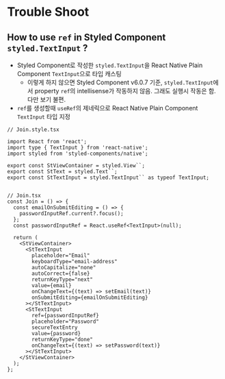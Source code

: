 # Trouble Shoot

## How to use `ref` in Styled Component `styled.TextInput` ?

* Styled Component로 작성한 `styled.TextInput`을 React Native Plain Component `TextInput`으로 타입 캐스팅
  * 이렇게 하지 않으면 Styled Component v6.0.7 기준, `styled.TextInput`에서 property `ref`의 intellisense가 작동하지 않음. 그래도 실행시 작동은 함. 다만 보기 불편.
* `ref`를 생성할때 `useRef`의 제네릭으로 React Native Plain Component `TextInput` 타입 지정

```tsx
// Join.style.tsx

import React from 'react';
import type { TextInput } from 'react-native';
import styled from 'styled-components/native';

export const StViewContainer = styled.View``;
export const StText = styled.Text``;
export const StTextInput = styled.TextInput`` as typeof TextInput;


// Join.tsx
const Join = () => {
  const emailOnSubmitEditing = () => {
    passwordInputRef.current?.focus();
  };
  const passwordInputRef = React.useRef<TextInput>(null);

  return (
    <StViewContainer>
      <StTextInput
        placeholder="Email"
        keyboardType="email-address"
        autoCapitalize="none"
        autoCorrect={false}
        returnKeyType="next"
        value={email}
        onChangeText={(text) => setEmail(text)}
        onSubmitEditing={emailOnSubmitEditing}
      ></StTextInput>
      <StTextInput
        ref={passwordInputRef}
        placeholder="Password"
        secureTextEntry
        value={password}
        returnKeyType="done"
        onChangeText={(text) => setPassword(text)}
      ></StTextInput>
    </StViewContainer>
  );
};
```

